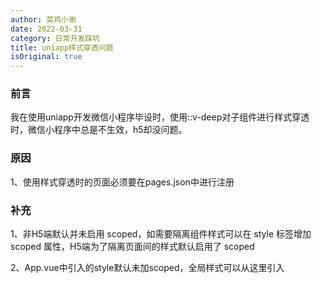```yaml
---
author: 菜鸡小谢
date: 2022-03-31
category: 日常开发踩坑
title: uniapp样式穿透问题
isOriginal: true
---
```


### **前言**

我在使用uniapp开发微信小程序毕设时，使用::v-deep对子组件进行样式穿透时，微信小程序中总是不生效，h5却没问题。

### **原因**

1、使用样式穿透时的页面必须要在pages.json中进行注册

### **补充**

1、非H5端默认并未启用 scoped，如需要隔离组件样式可以在 style 标签增加 scoped 属性，H5端为了隔离页面间的样式默认启用了 scoped

2、App.vue中引入的style默认未加scoped，全局样式可以从这里引入

